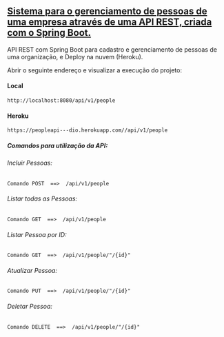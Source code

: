 ## <u>Sistema para o gerenciamento de pessoas de uma empresa através de uma API REST, criada com o Spring Boot.</u>



API REST com Spring Boot para cadastro e gerenciamento de pessoas de uma organização, e Deploy na nuvem (Heroku).



Abrir o seguinte endereço e visualizar a execução do projeto:



#### Local

```
http://localhost:8080/api/v1/people
```

#### Heroku

```
https://peopleapi---dio.herokuapp.com//api/v1/people
```



##### Comandos para utilização da API:



###### Incluir Pessoas:

```
Comando POST  ==>  /api/v1/people
```

###### Listar todas as Pessoas:

```
Comando GET  ==>  /api/v1/people
```

###### Listar Pessoa por ID:

```
Comando GET  ==>  /api/v1/people/"/{id}"
```

###### Atualizar Pessoa:

```
Comando PUT  ==>  /api/v1/people/"/{id}"
```

###### Deletar Pessoa:

```
Comando DELETE  ==>  /api/v1/people/"/{id}"
```





